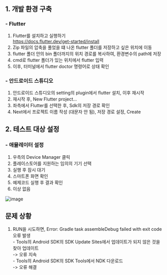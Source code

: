## 1. 개발 환경 구축
  ### - Flutter
  1. Flutter를 설치하고 실행하기   
    <https://docs.flutter.dev/get-started/install>
  2. Zip 파일의 압축을 풀었을 떄 나온 flutter 폴더를 저장하고 싶은 위치에 이동 
  3. flutter 폴더 안의 bin 폴더까지의 위치 경로를 복사하여, 환경변수의 path에 저장 
  4. cmd로 flutter 폴더가 있는 위치에서 flutter 입력 
  5. 이후, 터미널에서 flutter doctor 명령어로 상태 확인
     
  ### - 안드로이드 스튜디오  
  1. 안드로이드 스튜디오의 setting의 plugin에서 flutter 설치, 이후 재시작 
  2. 재시작 후, New Flutter project... 
  3. 좌측에서 Flutter를 선택한 후, Sdk의 저장 경로 확인
  4. Next에서 프로젝트 이름 작성 (대문자 안 됨), 저장 경로 설정, Create


## 2. 테스트 대상 설정
  ### - 애뮬레이터 설정
  1. 우측의 Device Manager 클릭
  2. 플레이스토어를 지원하는 임의의 기기 선택
  3. 실행 후 잠시 대기
  4. 스마트폰 화면 확인
  5. 예제코드 실행 후 결과 확인
  6. 이상 없음

![image](https://github.com/user-attachments/assets/d156cdd4-b922-4e14-b520-100361c2a4e3)


## 문제 상황
  1. RUN을 시도하면, Error: Gradle task assembleDebug failed with exit code  오류 발생  
    - Tools의 Android SDK의 SDK Update Sites에서 업데이트가 되지 않은 것을 찾아 업데이트  
      -> 오류 지속  
    - Tools의 Android SDK의 SDK Tools에서 NDK 다운로드  
      -> 오류 해결 
